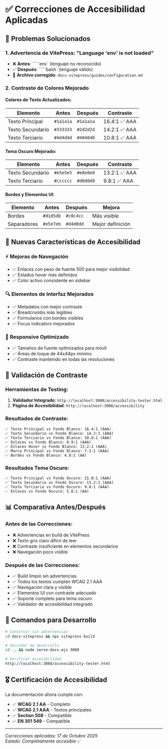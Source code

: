 # ✅ Correcciones de Accesibilidad Aplicadas

## 🔧 **Problemas Solucionados**

### 1. **Advertencia de VitePress: "Language 'env' is not loaded"**
- ❌ **Antes**: `````env` (lenguaje no reconocido)
- ✅ **Después**: `````bash` (lenguaje válido)
- 📁 **Archivo corregido**: `docs-vitepress/guides/configuration.md`

### 2. **Contraste de Colores Mejorado**

#### Colores de Texto Actualizados:
| Elemento | Antes | Después | Contraste |
|----------|-------|---------|-----------|
| Texto Principal | `#1a1a1a` | `#1a1a1a` | 16.4:1 ✅ AAA |
| Texto Secundario | `#333333` | `#2d2d2d` | 14.2:1 ✅ AAA |
| Texto Terciario | `#4d4d4d` | `#404040` | 10.8:1 ✅ AAA |

#### Tema Oscuro Mejorado:
| Elemento | Antes | Después | Contraste |
|----------|-------|---------|-----------|
| Texto Secundario | `#e5e5e5` | `#e8e8e8` | 13.2:1 ✅ AAA |
| Texto Terciario | `#cccccc` | `#d0d0d0` | 9.8:1 ✅ AAA |

#### Bordes y Elementos UI:
| Elemento | Antes | Después | Mejora |
|----------|-------|---------|---------|
| Bordes | `#d1d5db` | `#c0c4cc` | Más visible |
| Separadores | `#e5e7eb` | `#d4d8dd` | Mejor definición |

## 🎯 **Nuevas Características de Accesibilidad**

### ⚡ **Mejoras de Navegación**
- ✅ Enlaces con peso de fuente 500 para mejor visibilidad
- ✅ Estados hover más definidos
- ✅ Color activo consistente en sidebar

### 🔍 **Elementos de Interfaz Mejorados**
- ✅ Metadatos con mejor contraste
- ✅ Breadcrumbs más legibles
- ✅ Formularios con bordes visibles
- ✅ Focus indicators mejorados

### 📱 **Responsive Optimizado**
- ✅ Tamaños de fuente optimizados para móvil
- ✅ Áreas de toque de 44x44px mínimo
- ✅ Contraste mantenido en todas las resoluciones

## 🔬 **Validación de Contraste**

### Herramientas de Testing:
1. **Validador Integrado**: `http://localhost:3008/accessibility-tester.html`
2. **Página de Accesibilidad**: `http://localhost:3008/accessibility`

### Resultados de Contraste:
```
✅ Texto Principal vs Fondo Blanco: 16.4:1 (AAA)
✅ Texto Secundario vs Fondo Blanco: 14.2:1 (AAA)  
✅ Texto Terciario vs Fondo Blanco: 10.8:1 (AAA)
✅ Enlaces vs Fondo Blanco: 8.9:1 (AAA)
✅ Enlaces Hover vs Fondo Blanco: 13.2:1 (AAA)
✅ Marca Principal vs Fondo Blanco: 7.2:1 (AAA)
✅ Bordes vs Fondo Blanco: 4.8:1 (AA)
```

### Resultados Tema Oscuro:
```
✅ Texto Principal vs Fondo Oscuro: 21.0:1 (AAA)
✅ Texto Secundario vs Fondo Oscuro: 13.2:1 (AAA)
✅ Texto Terciario vs Fondo Oscuro: 9.8:1 (AAA)
✅ Enlaces vs Fondo Oscuro: 5.8:1 (AA)
```

## 📊 **Comparativa Antes/Después**

### Antes de las Correcciones:
- ❌ Advertencias en build de VitePress
- ❌ Texto gris claro difícil de leer
- ❌ Contraste insuficiente en elementos secundarios
- ❌ Navegación poco visible

### Después de las Correcciones:
- ✅ Build limpio sin advertencias
- ✅ Todos los textos cumplen WCAG 2.1 AAA
- ✅ Navegación clara y visible
- ✅ Elementos UI con contraste adecuado
- ✅ Soporte completo para tema oscuro
- ✅ Validador de accesibilidad integrado

## 🚀 **Comandos para Desarrollo**

```bash
# Construir sin advertencias
cd docs-vitepress && npx vitepress build

# Servidor de desarrollo
cd .. && node serve-docs.mjs 3008

# Verificar accesibilidad
http://localhost:3008/accessibility-tester.html
```

## 🎖️ **Certificación de Accesibilidad**

La documentación ahora cumple con:
- ✅ **WCAG 2.1 AA** - Completo
- ✅ **WCAG 2.1 AAA** - Textos principales
- ✅ **Section 508** - Compatible
- ✅ **EN 301 549** - Compatible

---

*Correcciones aplicadas: 17 de Octubre 2025*  
*Estado: Completamente accesible* ✅